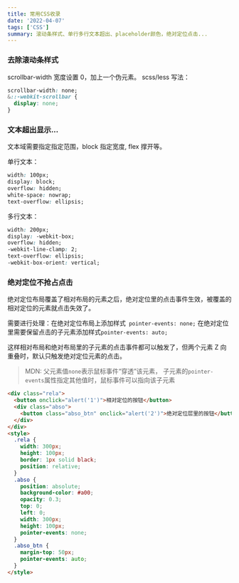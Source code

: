 ```yaml
---
title: 常用CSS收录
date: '2022-04-07'
tags: ['CSS']
summary: 滚动条样式、单行多行文本超出、placeholder颜色，绝对定位点击...
---
```


### 去除滚动条样式

scrollbar-width 宽度设置 0，加上一个伪元素。 scss/less 写法：

```css
scrollbar-width: none;
&::-webkit-scrollbar {
  display: none;
}
```

### 文本超出显示...

文本域需要指定指定范围，block 指定宽度, flex 撑开等。

单行文本：

```css
width: 100px;
display: block;
overflow: hidden;
white-space: nowrap;
text-overflow: ellipsis;
```

多行文本：

```css
width: 200px;
display: -webkit-box;
overflow: hidden;
-webkit-line-clamp: 2;
text-overflow: ellipsis;
-webkit-box-orient: vertical;
```

### 绝对定位不抢占点击

绝对定位布局覆盖了相对布局的元素之后，绝对定位里的点击事件生效，被覆盖的相对定位的元素就点击失效了。

需要进行处理：在绝对定位布局上添加样式` pointer-events: none;` 在绝对定位里需要保留点击的子元素添加样式`pointer-events: auto;`

这样相对布局和绝对布局里的子元素的点击事件都可以触发了，但两个元素 Z 向重叠时，默认只触发绝对定位元素的点击。

> MDN: 父元素值`none`表示鼠标事件“穿透”该元素， 子元素的`pointer-events`属性指定其他值时，鼠标事件可以指向该子元素

```html
<div class="rela">
  <button onclick="alert('1')">相对定位的按钮</button>
  <div class="abso">
    <button class="abso_btn" onclick="alert('2')">绝对定位层里的按钮</button>
  </div>
</div>
<style>
  .rela {
    width: 300px;
    height: 100px;
    border: 1px solid black;
    position: relative;
  }
  .abso {
    position: absolute;
    background-color: #a00;
    opacity: 0.3;
    top: 0;
    left: 0;
    width: 300px;
    height: 100px;
    pointer-events: none;
  }
  .abso_btn {
    margin-top: 50px;
    pointer-events: auto;
  }
</style>
```
